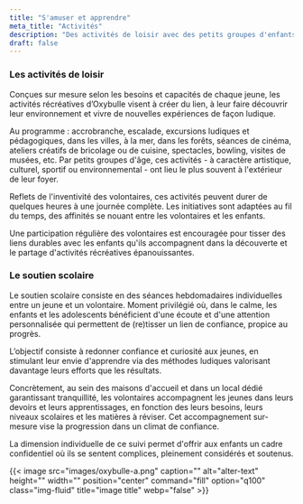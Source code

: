 ```yaml
---
title: "S'amuser et apprendre"
meta_title: "Activités"
description: "Des activités de loisir avec des petits groupes d'enfants et du soutien scolaire sont co-organisées et animées par des volontaires bénévoles."
draft: false
---
```


### Les activités de loisir

Conçues sur mesure selon les besoins et capacités de chaque jeune, les activités récréatives d’Oxybulle visent à créer du lien, à leur faire découvrir leur environnement et vivre de nouvelles expériences de façon ludique.

Au programme : accrobranche, escalade, excursions ludiques et pédagogiques, dans les villes, à la mer, dans les forêts, séances de cinéma, ateliers créatifs de bricolage ou de cuisine, spectacles, bowling, visites de musées, etc. Par petits groupes d'âge, ces activités - à caractère artistique, culturel, sportif ou environnemental - ont lieu le plus souvent à l'extérieur de leur foyer.

Reflets de l'inventivité des volontaires, ces activités peuvent durer de quelques heures à une journée complète. Les initiatives sont adaptées au fil du temps, des affinités se nouant entre les volontaires et les enfants.

Une participation régulière des volontaires est encouragée pour tisser des liens durables avec les enfants qu'ils accompagnent dans la découverte et le partage d'activités récréatives épanouissantes.

### Le soutien scolaire

Le soutien scolaire consiste en des séances hebdomadaires individuelles entre un jeune et un volontaire. Moment privilégié où, dans le calme, les enfants et les adolescents bénéficient d'une écoute et d'une attention personnalisée qui permettent de (re)tisser un lien de confiance, propice au progrès.

L’objectif consiste à redonner confiance et curiosité aux jeunes, en stimulant leur envie d'apprendre via des méthodes ludiques valorisant davantage leurs efforts que les résultats.

Concrètement, au sein des maisons d'accueil et dans un local dédié garantissant tranquillité, les volontaires accompagnent les jeunes dans leurs devoirs et leurs apprentissages, en fonction des leurs besoins, leurs niveaux scolaires et les matières à réviser. Cet accompagnement sur-mesure vise la progression dans un climat de confiance.

La dimension individuelle de ce suivi permet d'offrir aux enfants un cadre confidentiel où ils se sentent complices, pleinement considérés et soutenus.

{{< image src="images/oxybulle-a.png" caption="" alt="alter-text" height="" width="" position="center" command="fill" option="q100" class="img-fluid" title="image title"  webp="false" >}}